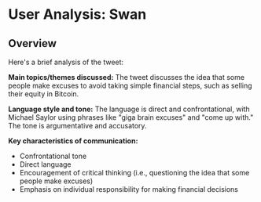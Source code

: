 # User Analysis: Swan

## Overview

Here's a brief analysis of the tweet:

**Main topics/themes discussed:**
The tweet discusses the idea that some people make excuses to avoid taking simple financial steps, such as selling their equity in Bitcoin.

**Language style and tone:**
The language is direct and confrontational, with Michael Saylor using phrases like "giga brain excuses" and "come up with." The tone is argumentative and accusatory.

**Key characteristics of communication:**

* Confrontational tone
* Direct language
* Encouragement of critical thinking (i.e., questioning the idea that some people make excuses)
* Emphasis on individual responsibility for making financial decisions